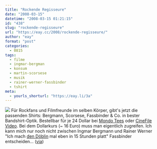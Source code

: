 ```yaml
---
title: "Rockende Regisseure"
date: "2008-03-15"
datetime: "2008-03-15 01:21:15"
id: "438"
slug: "rockende-regisseure"
url: "https://eay.cc/2008/rockende-regisseure/"
author: "eay"
format: "post"
categories:
  - 0815
tags:
  - filme
  - ingmar-bergman
  - konsum
  - martin-scorsese
  - musik
  - rainer-werner-fassbinder
  - tshirt
meta:
  - yourls_shorturl: "https://eay.li/3a"
---
```


![](/uploads/2008/directorshirts.gif) Für Rockfans und Filmfreunde im selben Körper, gibt's jetzt die passenden Shirts: Bergmann, Scorsese, Fassbinder & Co. in bester Bandshirt-Optik. Bestellbar für je 24 Dollar bei [Mondo Tees](http://www.mondotees.com/index.asp?PageAction=VIEWCATS&Category=3) oder [CineFile Video](http://www.cinefilevideo.com/products-page/). Bei dem Dollarkurs (~ 16 Euro) muss man eigentlich zugreifen. Ich kann mich nur noch nicht zwischen Ingmar Bergmann und Rainer Werner "Ich mach [den Döblin](http://de.wikipedia.org/wiki/Berlin_Alexanderplatz_%28Fernsehverfilmung%29) mal eben in 15 Stunden platt" Fassbinder entscheiden... ([via](http://www.slashfilm.com/2008/03/14/cool-stuff-band-logo-style-director-t-shirts/))
